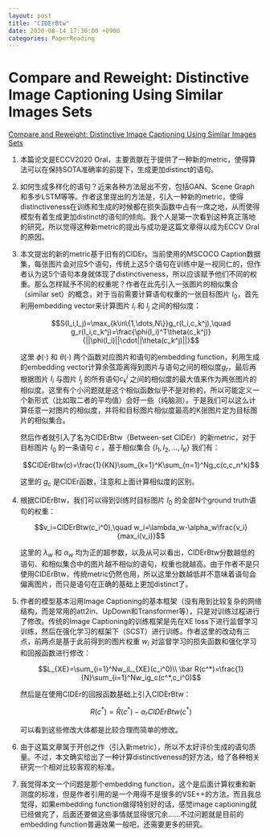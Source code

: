 ```yaml
---
layout: post
title: "CIDErBtw"
date: 2020-08-14 17:30:00 +0900
categories: PaperReading
---
```



# Compare and Reweight: Distinctive Image Captioning Using Similar Images Sets

[Compare and Reweight: Distinctive Image Captioning Using Similar Images Sets](https://arxiv.org/abs/2007.06877)

1. 本篇论文是ECCV2020 Oral，主要贡献在于提供了一种新的metric，使得算法可以在保持SOTA准确率的前提下，生成更加distinct的语句。
2. 如何生成多样化的语句？近来各种方法层出不穷，包括GAN、Scene Graph和多步LSTM等等。作者这里提出的方法是，引入一种新的metric，使得distinctiveness在训练和生成的时候都在损失函数中占有一席之地，从而使得模型有着生成更加distinct的语句的倾向。我个人是第一次看到这种真正落地的研究，所以觉得这种新metric的提出与成功是这篇文章得以成为ECCV Oral的原因。
3. 本文提出的新的metric基于旧有的CIDEr。当前使用的MSCOCO Caption数据集，每张图片会对应5个语句，传统上这5个语句在训练中是一视同仁的，但作者认为这5个语句本身就体现了distinctiveness，所以应该赋予他们不同的权重。那么怎样赋予不同的权重呢？作者在此先引入一张图片的相似集合（similar set）的概念，对于当前需要计算语句权重的一张目标图片 $I_0$，首先利用embedding vector来计算图片 $I_i$ 和 $I_j$ 之间的相似度：

    $$S(I_i,I_j)=\max_{k\in\{1,\dots,N\}}g_r(I_i,c_k^j),\quad g_r(I_i,c_k^j)=\frac{\phi(I_i)^T\theta(c_k^j)}{||\phi(I_i)||\cdot||\theta(c_k^j)||}$$

    这里 $\phi(\cdot)$ 和 $\theta(\cdot)$ 两个函数对应图片和语句的embedding function，利用生成的embedding vector计算余弦距离得到图片与语句之间的相似度$g_r$，最后再根据图片 $I_i$ 与图片 $I_j$ 的所有语句$c_k^j$ 之间的相似度的最大值来作为两张图片的相似度。这里有个小问题就是这个相似函数似乎不是对称的，所以可能定义一个新形式（比如取二者的平均值）会好一些（纯脑测）。于是我们可以这么计算任意一对图片的相似度，并将和目标图片相似度最高的K张图片定为目标图片的相似集合。

    然后作者就引入了名为CIDErBtw（Between-set CIDEr）的新metric，对于目标图片 $I_0$ 的一条语句 $c$ ，基于相似集合 $\{I_1,I_2,\dots,I_K\}$ 我们有：

    $$CIDErBtw(c)=\frac{1}{KN}\sum_{k=1}^K\sum_{n=1}^Ng_c(c,c_n^k)$$

    这里的 $g_c$ 是CIDEr函数，注意和上面计算相似度的区别。

4. 根据CIDErBtw，我们可以得到训练时目标图片 $I_0$ 的全部N个ground truth语句的权重：

    $$v_i=CIDErBtw(c_i^0),\quad w_i=\lambda_w-\alpha_w\frac{v_i}{max_i(v_i)}$$

    这里的 $\lambda_w$ 和 $\alpha_w$ 均为正的超参数，以及从可以看出，CIDErBtw分数越低的语句、和相似集合中的图片越不相似的语句，权重也就越高。由于作者不是只使用CIDErBtw，传统metric仍然也用，所以这里分数越低并不意味着语句会偏离图片，而只是语句在正确的基础上更加distinct了。

5. 作者的模型基本沿用Image Captioning的基本框架（没有用到比较复杂的网络结构，而是常用的att2in、UpDown和Transformer等），只是对训练过程进行了修改。传统的Image Captioning的训练框架是先在XE loss下进行监督学习训练，然后在强化学习的框架下（SCST）进行训练。作者这里的改动有三点，前两点是基于此前得到的图片权重 $w_i$ 对监督学习的损失函数和强化学习和回报函数进行修改：

    $$L_{XE}=\sum_{i=1}^Nw_iL_{XE}(c_i^0)\\ \bar R(c^*)=\frac{1}{N}\sum_{i=1}^Nw_ig_c(c^*,c_i^0)$$

    然后是在使用CIDEr的回报函数基础上引入CIDErBtw：

    $$R(c^*)=\bar R(c^*)-\alpha_rCIDErBtw(c^*)$$

    可以看到这些修改大体都是比较合理而简单的修改。

6. 由于这篇文章属于开创之作（引入新metric），所以不太好评价生成的语句质量。不过，本文确实给出了一种计算distinctiveness的好方法，给了各种相关研究一个相对比较客观的标准。
7. 我觉得本文一个问题是那个embedding function，这个是后面计算权重和新测度的标准，但是作者引用的是一个用得不是很多的VSE++的方法。而且我总觉得，如果embedding function做得特别好的话，感觉image captioning就已经做完了，后面还要做这些事情就显得很冗余……不过问题就是目前的embedding function普遍效果一般吧，还需要更多的研究。
